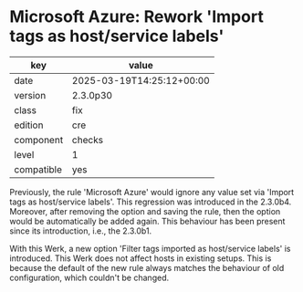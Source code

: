 [//]: # (werk v2)
# Microsoft Azure: Rework 'Import tags as host/service labels'

key        | value
---------- | ---
date       | 2025-03-19T14:25:12+00:00
version    | 2.3.0p30
class      | fix
edition    | cre
component  | checks
level      | 1
compatible | yes

Previously, the rule 'Microsoft Azure' would ignore any value set via 'Import tags as host/service labels'.
This regression was introduced in the 2.3.0b4.
Moreover, after removing the option and saving the rule, then the option would be automatically be added again.
This behaviour has been present since its introduction, i.e., the 2.3.0b1.

With this Werk, a new option 'Filter tags imported as host/service labels' is introduced.
This Werk does not affect hosts in existing setups.
This is because the default of the new rule always matches the behaviour of old configuration, which couldn't be changed.
